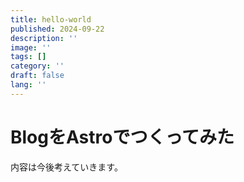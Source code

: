 ```yaml
---
title: hello-world
published: 2024-09-22
description: ''
image: ''
tags: []
category: ''
draft: false 
lang: ''
---
```


# BlogをAstroでつくってみた

内容は今後考えていきます。

